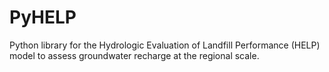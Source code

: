 # PyHELP
Python library for the Hydrologic Evaluation of Landfill Performance (HELP) model to assess groundwater recharge at the regional scale.
